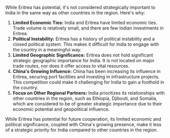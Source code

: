 While Eritrea has potential, it's not considered strategically important to India in the same way as other countries in the region. Here's why:

1. **Limited Economic Ties:** India and Eritrea have limited economic ties. Trade volume is relatively small, and there are few Indian investments in Eritrea. 
2. **Political Instability:** Eritrea has a history of political instability and a closed political system. This makes it difficult for India to engage with the country in a meaningful way.
3. **Limited Geographic Significance:** Eritrea does not hold significant strategic geographic importance for India. It is not located on major trade routes, nor does it offer access to vital resources. 
4. **China's Growing Influence:** China has been increasing its influence in Eritrea, securing port facilities and investing in infrastructure projects. This competition could make it challenging for India to gain a foothold in the country.
5. **Focus on Other Regional Partners:** India prioritizes its relationships with other countries in the region, such as Ethiopia, Djibouti, and Somalia, which are considered to be of greater strategic importance due to their economic potential and geopolitical influence.

While Eritrea has potential for future cooperation, its limited economic and political significance, coupled with China's growing presence, make it less of a strategic priority for India compared to other countries in the region. 
